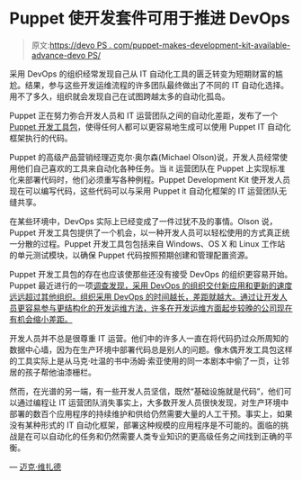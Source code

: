 # Puppet 使开发套件可用于推进 DevOps

> 原文:[https://devo PS . com/puppet-makes-development-kit-available-advance-devo PS/](https://devops.com/puppet-makes-development-kit-available-advance-devops/)

采用 DevOps 的组织经常发现自己从 IT 自动化工具的匮乏转变为短期财富的尴尬。结果，参与这些开发运维流程的许多团队最终做出了不同的 IT 自动化选择。用不了多久，组织就会发现自己在试图跨越太多的自动化孤岛。

Puppet 正在努力弥合开发人员和 IT 运营团队之间的自动化差距，发布了一个 [Puppet 开发工具包](https://puppet.com/company/press-room/releases/puppet-delivers-puppet-development-kit-module-building-rest-us)，使得任何人都可以更容易地生成可以使用 Puppet IT 自动化框架执行的代码。

Puppet 的高级产品营销经理迈克尔·奥尔森(Michael Olson)说，开发人员经常使用他们自己喜欢的工具来自动化各种任务。当 it 运营团队在 Puppet 上实现标准化来部署代码时，他们必须重写各种例程。Puppet Development Kit 使开发人员现在可以编写代码，这些代码可以与采用 Puppet it 自动化框架的 IT 运营团队无缝共享。

在某些环境中，DevOps 实际上已经变成了一件过犹不及的事情。Olson 说，Puppet 开发工具包提供了一个机会，以一种开发人员可以轻松使用的方式真正统一分散的过程。Puppet 开发工具包包括来自 Windows、OS X 和 Linux 工作站的单元测试模块，以确保 Puppet 代码按照预期创建和管理配置资源。

Puppet 开发工具包的存在也应该使那些还没有接受 DevOps 的组织更容易开始。Puppet 最近进行的一项[调查发现，采用 DevOps 的组织交付新应用和更新的速度远远超过其他组织。组织采用 DevOps 的时间越长，差距就越大。通过让开发人员更容易参与更结构化的开发运维方法，许多在开发运维方面起步较晚的公司现在有机会缩小差距。](https://devops.com/survey-devops-divide-grows-little-wider/)

开发人员并不总是很尊重 IT 运营。他们中的许多人一直在将代码扔过众所周知的数据中心墙，因为在生产环境中部署代码总是别人的问题。像木偶开发工具包这样的工具实际上是从马克·吐温的书中汤姆·索亚使用的同一本剧本中偷了一页，让邻居的孩子帮他油漆栅栏。

然而，在光谱的另一端，有一些开发人员坚信，既然“基础设施就是代码”，他们可以通过编程让 IT 运营团队消失事实上，大多数开发人员很快发现，对生产环境中部署的数百个应用程序的持续维护和供给仍然需要大量的人工干预。事实上，如果没有某种形式的 IT 自动化框架，部署这种规模的应用程序是不可能的。面临的挑战是在可以自动化的任务和仍然需要人类专业知识的更高级任务之间找到正确的平衡。

— [迈克·维扎德](https://devops.com/author/mike-vizard/)